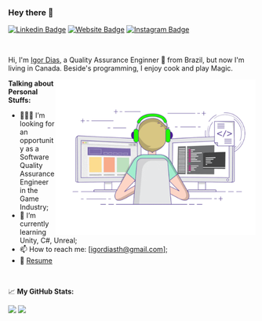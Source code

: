 ### Hey there 👋

[![Linkedin Badge](https://img.shields.io/badge/-LinkedIn-0e76a8?style=flat-square&logo=Linkedin&logoColor=white)](https://linkedin.com/in/igordiasth)
[![Website Badge](https://img.shields.io/badge/Website-3b5998?style=flat-square&logo=google-chrome&logoColor=white)](https://igordiasth.dev)
[![Instagram Badge](https://img.shields.io/badge/-Instagram-e4405f?style=flat-square&logo=Instagram&logoColor=white)](https://instagram.com/uaiboraviajar/)

<br />

Hi, I'm [Igor Dias](https://igordiasth.dev/), a Quality Assurance Enginner 🚀 from Brazil, but now I'm living in Canada. Beside's programming, I enjoy cook and play Magic.

<img align="right" alt="GIF" src="https://github.com/Igorth/Igorth/blob/master/coding.gif?raw=true" width="408" height="318" />
  
**Talking about Personal Stuffs:**

- 👨🏽‍💻 I’m looking for an opportunity as a Software Quality Assurance Engineer in the Game Industry;
- 🌱 I’m currently learning Unity, C#, Unreal;
- 📫 How to reach me: [igordiasth@gmail.com];
- 📝 [Resume](https://drive.google.com/file/d/1SDQxBMqEkj5lkJFeTx_ApfheEwM2RgWH/view)
<br />

📈 **My GitHub Stats:**

<p>
  <img height="180em" src="https://github-readme-stats.vercel.app/api?username=Igorth&show_icons=true&hide_border=true&&count_private=true&include_all_commits=true" />
  <img height="180em" src="https://github-readme-stats.vercel.app/api/top-langs/?username=Igorth&hide=jupyter notebook&show_icons=true&hide_border=true&layout=compact&langs_count=8"/>

</p>


<br />
<br />
